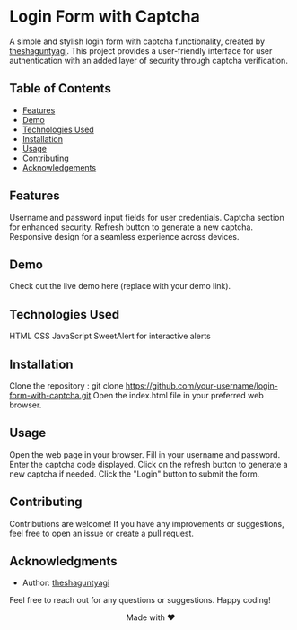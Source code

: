 # Login Form with Captcha

A simple and stylish login form with captcha functionality, created by [theshaguntyagi](https://www.instagram.com/theshaguntyagi/). This project provides a user-friendly interface for user authentication with an added layer of security through captcha verification.

## Table of Contents

- [Features](#features)
- [Demo](#Demo)
- [Technologies Used](#technologiesused)
- [Installation](#installation)
- [Usage](#usage)
- [Contributing](#contributing)
- [Acknowledgements](#acknowledgements)

## Features

Username and password input fields for user credentials.
Captcha section for enhanced security.
Refresh button to generate a new captcha.
Responsive design for a seamless experience across devices.

## Demo

Check out the live demo here (replace with your demo link).

## Technologies Used

HTML
CSS
JavaScript
SweetAlert for interactive alerts

## Installation

Clone the repository : git clone https://github.com/your-username/login-form-with-captcha.git
Open the index.html file in your preferred web browser.

## Usage

Open the web page in your browser.
Fill in your username and password.
Enter the captcha code displayed.
Click on the refresh button to generate a new captcha if needed.
Click the "Login" button to submit the form.

## Contributing

Contributions are welcome! If you have any improvements or suggestions, feel free to open an issue or create a pull request.

## Acknowledgments

- Author: [theshaguntyagi](https://www.instagram.com/theshaguntyagi/)

Feel free to reach out for any questions or suggestions. Happy coding!

<div align="center">Made with ❤️</div>














